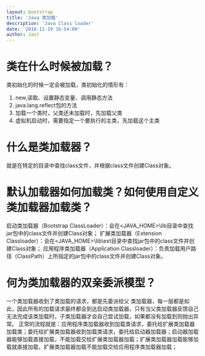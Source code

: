```yaml
---
layout: bootstrap
title: 'Java 类加载'
description: 'Java Class loader'
date: '2018-11-19 16:54:00'
author: Jast
---
```

# 类在什么时候被加载？
类初始化的时候一定会被加载，类初始化的情形有：  
1. new,读取、设置静态变量、调用静态方法
2. java.lang.reflect包的方法
3. 加载一个类时，父类还未加载时，先加载父类
4. 虚拟机启动时，需要指定一个要执行的主类，先加载这个主类


# 什么是类加载器？
就是在特定的目录中查找class文件，并根据class文件创建Class对象。

# 默认加载器如何加载类？如何使用自定义类加载器加载类？
启动类加载器（Bootstrap ClassLoader）：会在<JAVA_HOME>\lib目录中查找jar包中的class文件并创建Class对象；
扩展类加载器（Extension Classloader）：会在<JAVA_HOME>\lib\ext目录中查找jar包中的class文件并创建Class对象；
应用程序类加载器（Application Classloader）：负责加载用户路径（ClassPath）上所指定的jar包中的class文件并创建Class对象。

# 何为类加载器的双亲委派模型？
一个类加载器收到了类加载的请求，都是先委派给父 类加载器，每一层都是如此，因此所有的加载请求最终都会到达启动类加载器，只有当父类加载器反馈自己无法完成该类加载时，子类加载器才会自己尝试加载，如果都没有加载到则抛出异常。
正常的流程就是：应用程序类加载器收到加载类请求，委托给扩展类加载器加载类；委托给扩展类加载器收到加载类请求，委托给启动器加载器；启动器加载器能够加载直接加载，不能加载交给扩展类加载器加载；扩展类加载器加载能够加载就直接加载，扩展类加载器加载不能加载交给应用程序类加载器加载；